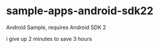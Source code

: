# sample-apps-android-sdk22
Android Sample, requires Android SDK 2

i give up
2 minutes to save 3 hours
